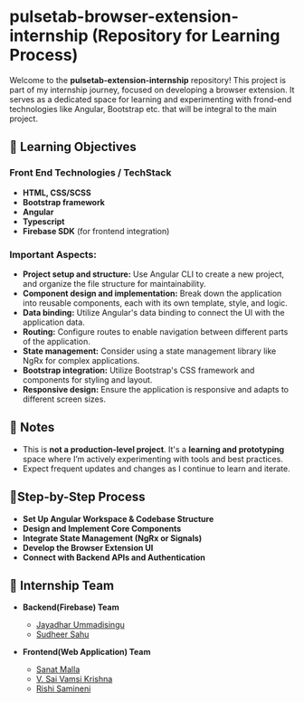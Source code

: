# pulsetab-browser-extension-internship (Repository for Learning Process)

Welcome to the **pulsetab-extension-internship** repository! This project is part of my internship journey, focused on developing a browser extension. It serves as a dedicated space for learning and experimenting with frond-end technologies like Angular, Bootstrap etc. that will be integral to the main project.

## 🧠 Learning Objectives

### Front End Technologies / TechStack

* **HTML, CSS/SCSS**
* **Bootstrap framework**
* **Angular**
* **Typescript**
* **Firebase SDK** (for frontend integration)

### Important Aspects:

* **Project setup and structure:** Use Angular CLI to create a new project, and organize the file structure for maintainability.
* **Component design and implementation:** Break down the application into reusable components, each with its own template, style, and logic.
* **Data binding:** Utilize Angular's data binding to connect the UI with the application data.
* **Routing:** Configure routes to enable navigation between different parts of the application.
* **State management:** Consider using a state management library like NgRx for complex applications.
* **Bootstrap integration:** Utilize Bootstrap's CSS framework and components for styling and layout.
* **Responsive design:** Ensure the application is responsive and adapts to different screen sizes.

## 📌 Notes

* This is **not a production-level project**. It's a **learning and prototyping** space where I’m actively experimenting with tools and best practices.
* Expect frequent updates and changes as I continue to learn and iterate.

## 📍Step-by-Step Process

* **Set Up Angular Workspace & Codebase Structure**
* **Design and Implement Core Components**
* **Integrate State Management (NgRx or Signals)**
* **Develop the Browser Extension UI**
* **Connect with Backend APIs and Authentication**

## 👥 Internship Team

- **Backend(Firebase) Team**
  - [Jayadhar Ummadisingu](https://github.com/U-Jayadhar)
  - [Sudheer Sahu](https://github.com/SUDHEERSAHU-123)

- **Frontend(Web Application) Team**
  - [Sanat Malla](https://github.com/Sanat1314)
  - [V. Sai Vamsi Krishna](https://github.com/Vamsi-1392)
  - [Rishi Samineni](https://github.com/RishiSamineni)